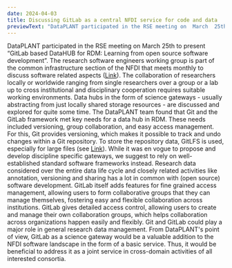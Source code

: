 ```yaml
---
date: 2024-04-03
title: Discussing GitLab as a central NFDI service for code and data
previewText: "DataPLANT participated in the RSE meeting on  March  25th to present “GitLab based DataHUB for RDM: Learning from open source software development”. The research software engineers working group is part of the common infrastructure section of the NFDI that meets monthly to discuss software related aspects..."
---
```

DataPLANT participated in the RSE meeting on  March  25th to present “GitLab based DataHUB for RDM: Learning from open source software development”. The research software engineers working group is part of the common infrastructure section of the NFDI that meets monthly to discuss software related aspects ([Link](https://doi.org/10.5281/zenodo.6483449)). The collaboration of researchers locally or worldwide ranging from single researchers over a group or a lab up to cross institutional and disciplinary cooperation requires suitable working environments. Data hubs in the form of science gateways - usually abstracting from just locally shared storage resources - are discussed and explored for quite some time. The DataPLANT team found that Git and the GitLab framework met key needs for a data hub in RDM. These needs included versioning, group collaboration, and easy access management. For this, Git provides versioning, which makes it possible to track and undo changes within a Git repository. To store the repository data, GitLFS is used, especially for large files (see [Link](https://doi.org/10.5281/zenodo.10021180)). 
While it was en vogue to propose and develop discipline specific gateways, we suggest to rely on well-established standard software frameworks instead. Research data considered over the entire data life cycle and closely related activities like annotation, versioning and sharing has a lot in common with (open source) software development. GitLab itself adds features for fine grained access management, allowing users to form collaborative groups that they can manage themselves, fostering easy and flexible collaboration across institutions. GitLab gives detailed access control, allowing users to create and manage their own collaboration groups, which helps collaboration across organizations happen easily and flexibly. 
Git and GitLab could play a major role in general research data management. From DataPLANT's point of view, GitLab as a science gateway would be a valuable addition to the NFDI software landscape in the form of a basic service. Thus, it would be beneficial to address it as a joint service in cross-domain activities of all interested consortia.